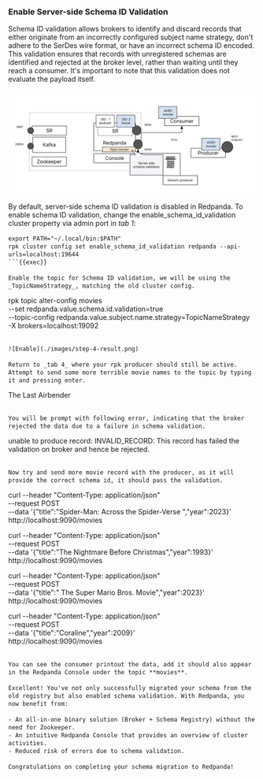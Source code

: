 
### Enable Server-side Schema ID Validation

Schema ID validation allows brokers to identify and discard records that either originate from an incorrectly configured subject name strategy, don't adhere to the SerDes wire format, or have an incorrect schema ID encoded. This validation ensures that records with unregistered schemas are identified and rejected at the broker level, rather than waiting until they reach a consumer. It's important to note that this validation does not evaluate the payload itself.

![Enable](./images/step-4-enable.png)

By default, server-side schema ID validation is disabled in Redpanda. To enable schema ID validation, change the enable_schema_id_validation cluster property via admin port in _tab 1_:

```
export PATH="~/.local/bin:$PATH"
rpk cluster config set enable_schema_id_validation redpanda --api-urls=localhost:19644
```{{exec}}

Enable the topic for Schema ID validation, we will be using the _TopicNameStrategy_, matching the old cluster config.
```
rpk topic alter-config movies \
  --set redpanda.value.schema.id.validation=true \
  --topic-config redpanda.value.subject.name.strategy=TopicNameStrategy \
  -X brokers=localhost:19092
```{{exec}}

![Enable](./images/step-4-result.png)

Return to _tab 4_ where your rpk producer should still be active. Attempt to send some more terrible movie names to the topic by typing it and pressing enter.

```
The Last Airbender
```{{exec}}

You will be prompt with following error, indicating that the broker rejected the data due to a failure in schema validation. 
```
unable to produce record: INVALID_RECORD: This record has failed the validation on broker and hence be rejected.
```

Now try and send more movie record with the producer, as it will provide the correct schema id, it should pass the validation.

```
curl --header "Content-Type: application/json" \
  --request POST \
  --data '{"title":"Spider-Man: Across the Spider-Verse ","year":2023}' \
  http://localhost:9090/movies

curl --header "Content-Type: application/json" \
  --request POST \
  --data '{"title":"The Nightmare Before Christmas","year":1993}' \
  http://localhost:9090/movies

curl --header "Content-Type: application/json" \
  --request POST \
  --data '{"title":" The Super Mario Bros. Movie","year":2023}' \
  http://localhost:9090/movies

curl --header "Content-Type: application/json" \
  --request POST \
  --data '{"title":"Coraline","year":2009}' \
  http://localhost:9090/movies
```{{exec}}

You can see the consumer printout the data, add it should also appear in the Redpanda Console under the topic **movies**. 

Excellent! You've not only successfully migrated your schema from the old registry but also enabled schema validation. With Redpanda, you now benefit from:

- An all-in-one binary solution (Broker + Schema Registry) without the need for Zookeeper.
- An intuitive Redpanda Console that provides an overview of cluster activities.
- Reduced risk of errors due to schema validation.

Congratulations on completing your schema migration to Redpanda!
